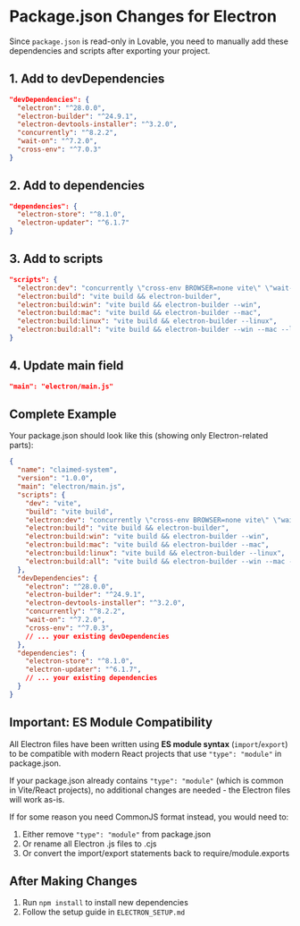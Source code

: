 # Package.json Changes for Electron

Since `package.json` is read-only in Lovable, you need to manually add these dependencies and scripts after exporting your project.

## 1. Add to devDependencies

```json
"devDependencies": {
  "electron": "^28.0.0",
  "electron-builder": "^24.9.1",
  "electron-devtools-installer": "^3.2.0",
  "concurrently": "^8.2.2",
  "wait-on": "^7.2.0",
  "cross-env": "^7.0.3"
}
```

## 2. Add to dependencies

```json
"dependencies": {
  "electron-store": "^8.1.0",
  "electron-updater": "^6.1.7"
}
```

## 3. Add to scripts

```json
"scripts": {
  "electron:dev": "concurrently \"cross-env BROWSER=none vite\" \"wait-on http://localhost:8080 && cross-env NODE_ENV=development electron .\"",
  "electron:build": "vite build && electron-builder",
  "electron:build:win": "vite build && electron-builder --win",
  "electron:build:mac": "vite build && electron-builder --mac",
  "electron:build:linux": "vite build && electron-builder --linux",
  "electron:build:all": "vite build && electron-builder --win --mac --linux"
}
```

## 4. Update main field

```json
"main": "electron/main.js"
```

## Complete Example

Your package.json should look like this (showing only Electron-related parts):

```json
{
  "name": "claimed-system",
  "version": "1.0.0",
  "main": "electron/main.js",
  "scripts": {
    "dev": "vite",
    "build": "vite build",
    "electron:dev": "concurrently \"cross-env BROWSER=none vite\" \"wait-on http://localhost:8080 && cross-env NODE_ENV=development electron .\"",
    "electron:build": "vite build && electron-builder",
    "electron:build:win": "vite build && electron-builder --win",
    "electron:build:mac": "vite build && electron-builder --mac",
    "electron:build:linux": "vite build && electron-builder --linux",
    "electron:build:all": "vite build && electron-builder --win --mac --linux"
  },
  "devDependencies": {
    "electron": "^28.0.0",
    "electron-builder": "^24.9.1",
    "electron-devtools-installer": "^3.2.0",
    "concurrently": "^8.2.2",
    "wait-on": "^7.2.0",
    "cross-env": "^7.0.3",
    // ... your existing devDependencies
  },
  "dependencies": {
    "electron-store": "^8.1.0",
    "electron-updater": "^6.1.7",
    // ... your existing dependencies
  }
}
```

## Important: ES Module Compatibility

All Electron files have been written using **ES module syntax** (`import`/`export`) to be compatible with modern React projects that use `"type": "module"` in package.json.

If your package.json already contains `"type": "module"` (which is common in Vite/React projects), no additional changes are needed - the Electron files will work as-is.

If for some reason you need CommonJS format instead, you would need to:
1. Either remove `"type": "module"` from package.json
2. Or rename all Electron .js files to .cjs
3. Or convert the import/export statements back to require/module.exports

## After Making Changes

1. Run `npm install` to install new dependencies
2. Follow the setup guide in `ELECTRON_SETUP.md`
